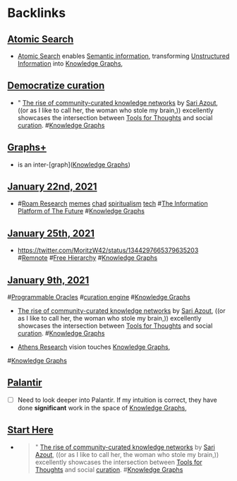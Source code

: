 
# Backlinks
## [Atomic Search](<Atomic Search.md>)
- [Atomic Search](<Atomic Search.md>) enables [Semantic information](<Semantic information.md>), transforming [Unstructured Information](<Unstructured Information.md>) into [Knowledge Graphs](<Knowledge Graphs.md>),

## [Democratize curation](<Democratize curation.md>)
- " [The rise of community-curated knowledge networks](<The rise of community-curated knowledge networks.md>) by [Sari Azout](<Sari Azout.md>), ((or as I like to call her, the woman who stole my brain,)) excellently showcases the intersection between [Tools for Thoughts](<Tools for Thoughts.md>) and social [curation](<curation.md>). #[Knowledge Graphs](<Knowledge Graphs.md>)

## [Graphs+](<Graphs+.md>)
- is an inter-[graph]([Knowledge Graphs](<Knowledge Graphs.md>))

## [January 22nd, 2021](<January 22nd, 2021.md>)
- #[Roam Research](<Roam Research.md>) [memes](<memes.md>) [chad](<chad.md>) [spiritualism](<spiritualism.md>) [tech](<tech.md>) #[The Information Platform of The Future](<The Information Platform of The Future.md>) #[Knowledge Graphs](<Knowledge Graphs.md>)

## [January 25th, 2021](<January 25th, 2021.md>)
- https://twitter.com/MoritzW42/status/1344297665379635203 #[Remnote](<Remnote.md>) #[Free Hierarchy](<Free Hierarchy.md>) #[Knowledge Graphs](<Knowledge Graphs.md>)

## [January 9th, 2021](<January 9th, 2021.md>)
#[Programmable Oracles](<Programmable Oracles.md>) #[curation engine](<curation engine.md>) #[Knowledge Graphs](<Knowledge Graphs.md>)

-  [The rise of community-curated knowledge networks](<The rise of community-curated knowledge networks.md>) by [Sari Azout](<Sari Azout.md>), ((or as I like to call her, the woman who stole my brain,)) excellently showcases the intersection between [Tools for Thoughts](<Tools for Thoughts.md>) and social [curation](<curation.md>). #[Knowledge Graphs](<Knowledge Graphs.md>)

- [Athens Research](<Athens Research.md>) vision touches [Knowledge Graphs](<Knowledge Graphs.md>),

#[Knowledge Graphs](<Knowledge Graphs.md>)

## [Palantir](<Palantir.md>)
- [ ] Need to look deeper into Palantir. If my intuition is correct, they have done __significant__ work in the space of [Knowledge Graphs](<Knowledge Graphs.md>),

## [Start Here](<Start Here.md>)
- > " [The rise of community-curated knowledge networks](<The rise of community-curated knowledge networks.md>) by [Sari Azout](<Sari Azout.md>), ((or as I like to call her, the woman who stole my brain,)) excellently showcases the intersection between [Tools for Thoughts](<Tools for Thoughts.md>) and social [curation](<curation.md>). #[Knowledge Graphs](<Knowledge Graphs.md>)

